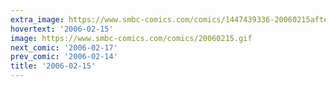 ```yaml
---
extra_image: https://www.smbc-comics.com/comics/1447439336-20060215after.png
hovertext: '2006-02-15'
image: https://www.smbc-comics.com/comics/20060215.gif
next_comic: '2006-02-17'
prev_comic: '2006-02-14'
title: '2006-02-15'
---
```


